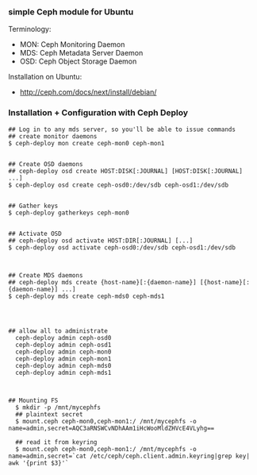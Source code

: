 ### simple Ceph module for Ubuntu


Terminology:
  - MON: Ceph Monitoring Daemon
  - MDS: Ceph Metadata Server Daemon
  - OSD: Ceph Object Storage Daemon


Installation on Ubuntu:
  - http://ceph.com/docs/next/install/debian/





### Installation + Configuration with Ceph Deploy


    ## Log in to any mds server, so you'll be able to issue commands
    ## create monitor daemons
    $ ceph-deploy mon create ceph-mon0 ceph-mon1


    ## Create OSD daemons
    ## ceph-deploy osd create HOST:DISK[:JOURNAL] [HOST:DISK[:JOURNAL] ...]
    $ ceph-deploy osd create ceph-osd0:/dev/sdb ceph-osd1:/dev/sdb


    ## Gather keys
    $ ceph-deploy gatherkeys ceph-mon0


    ## Activate OSD
    ## ceph-deploy osd activate HOST:DIR[:JOURNAL] [...]
    $ ceph-deploy osd activate ceph-osd0:/dev/sdb ceph-osd1:/dev/sdb



    ## Create MDS daemons
    ## ceph-deploy mds create {host-name}[:{daemon-name}] [{host-name}[:{daemon-name}] ...]
    $ ceph-deploy mds create ceph-mds0 ceph-mds1




    ## allow all to administrate
      ceph-deploy admin ceph-osd0
      ceph-deploy admin ceph-osd1
      ceph-deploy admin ceph-mon0
      ceph-deploy admin ceph-mon1
      ceph-deploy admin ceph-mds0
      ceph-deploy admin ceph-mds1



    ## Mounting FS
      $ mkdir -p /mnt/mycephfs
      ## plaintext secret
      $ mount.ceph ceph-mon0,ceph-mon1:/ /mnt/mycephfs -o name=admin,secret=AQC3aRNSWCvNDhAAm1iHcWooMldZHVcE4VLyhg==

      ## read it from keyring
      $ mount.ceph ceph-mon0,ceph-mon1:/ /mnt/mycephfs -o name=admin,secret=`cat /etc/ceph/ceph.client.admin.keyring|grep key| awk '{print $3}'`

